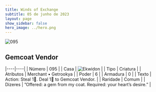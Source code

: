 ```yaml
---
title: Winds of Exchange
subtitle: 05 de junho de 2023
layout: page
show_sidebar: false
hero_image: ../hero.png
---
```


![095](https://mastervault-storage-prod.s3.amazonaws.com/media/card_front/en/600_095_93acc275a5d9_en.png)


## Gemcoat Vendor

|----|----|
| Número | 095 |
| Casa | ![Ekwidon](https://archonarcana.com/images/thumb/3/31/Ekwidon.png/25px-Ekwidon.png "Ekwidon") |
| Tipo | Criatura |
| Atributos | Merchant • Getrookya |
| Poder | 6 |
| Armadura | 0 |
| Texto | Action: Steal 1. Deal 1 to Gemcoat Vendor.  |
| Raridade | Comum |
| Dizeres | ”Offered: a gem from my coat. Required: your heart’s desire.”  |
